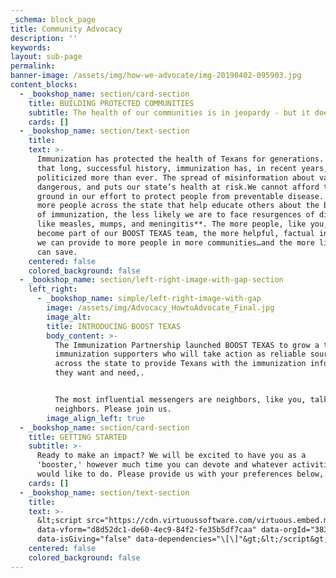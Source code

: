 ```yaml
---
_schema: block_page
title: Community Advocacy
description: ''
keywords:
layout: sub-page
permalink:
banner-image: /assets/img/how-we-advocate/img-20190402-095903.jpg
content_blocks:
  - _bookshop_name: section/card-section
    title: BUILDING PROTECTED COMMUNITIES
    subtitle: The health of our communities is in jeopardy - but it doesn’t have to be.
    cards: []
  - _bookshop_name: section/text-section
    title:
    text: >-
      Immunization has protected the health of Texans for generations. Despite
      that long, successful history, immunization has, in recent years, been
      politicized more than ever. The spread of misinformation about vaccines is
      dangerous, and puts our state’s health at risk.We cannot afford to lose
      ground in our effort to protect people from preventable disease. **The
      more people across the state that help educate others about the benefits
      of immunization, the less likely we are to face resurgences of diseases
      like measles, mumps, and meningitis**. The more people, like you, who
      become part of our BOOST TEXAS team, the more helpful, factual information
      we can provide to more people in more communities…and the more lives we
      can save.
    centered: false
    colored_background: false
  - _bookshop_name: section/left-right-image-with-gap-section
    left_right:
      - _bookshop_name: simple/left-right-image-with-gap
        image: /assets/img/Advocacy_HowtoAdvocate_Final.jpg
        image_alt:
        title: INTRODUCING BOOST TEXAS
        body_content: >-
          The Immunization Partnership launched BOOST TEXAS to grow a team of
          immunization supporters who will take action as reliable sources
          across the state to provide Texans with the immunization information
          they want and need,.


          The most influential messengers are neighbors, like you, talking to
          neighbors. Please join us.
        image_align_left: true
  - _bookshop_name: section/card-section
    title: GETTING STARTED
    subtitle: >-
      ​​​​​​Ready to make an impact? We will be excited to have you as a
      'booster,' however much time you can devote and whatever activities you
      would like to do. Please provide us with your preferences below,.
    cards: []
  - _bookshop_name: section/text-section
    title:
    text: >-
      &lt;script src="https://cdn.virtuoussoftware.com/virtuous.embed.min.js"
      data-vform="d8d52dc1-de60-4ec9-84f2-fe35b5df7caa" data-orgId="3832"
      data-isGiving="false" data-dependencies="\[\]"&gt;&lt;/script&gt;
    centered: false
    colored_background: false
---
```

